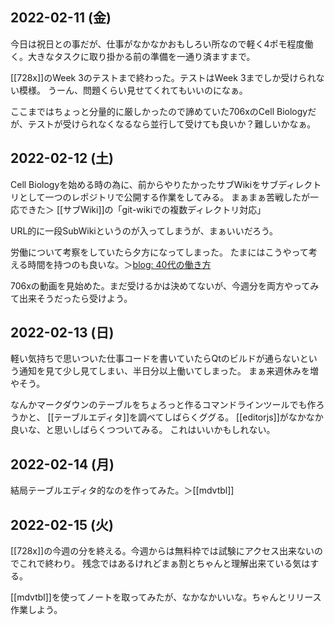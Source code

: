 ## 2022-02-11 (金)

今日は祝日との事だが、仕事がなかなかおもしろい所なので軽く4ポモ程度働く。大きなタスクに取り掛かる前の準備を一通り済ますまで。

[[728x]]のWeek 3のテストまで終わった。テストはWeek 3までしか受けられない模様。
うーん、問題くらい見せてくれてもいいのになぁ。

ここまではちょっと分量的に厳しかったので諦めていた706xのCell Biologyだが、テストが受けられなくなるなら並行して受けても良いか？難しいかなぁ。

## 2022-02-12 (土)

Cell Biologyを始める時の為に、前からやりたかったサブWikiをサブディレクトリとして一つのレポジトリで公開する作業をしてみる。
まぁまぁ苦戦したが一応できた＞ [[サブWiki]]の「git-wikiでの複数ディレクトリ対応」

URL的に一段SubWikiというのが入ってしまうが、まぁいいだろう。

労働について考察をしていたら夕方になってしまった。
たまにはこうやって考える時間を持つのも良いな。＞[blog: 40代の働き方](https://karino2.github.io/2022/02/12/workstyle_forty.html)

706xの動画を見始めた。まだ受けるかは決めてないが、今週分を両方やってみて出来そうだったら受けよう。

## 2022-02-13 (日)

軽い気持ちで思いついた仕事コードを書いていたらQtのビルドが通らないという通知を見て少し見てしまい、半日分以上働いてしまった。
まぁ来週休みを増やそう。

なんかマークダウンのテーブルをちょろっと作るコマンドラインツールでも作ろうかと、
[[テーブルエディタ]]を調べてしばらくググる。
[[editorjs]]がなかなか良いな、と思いしばらくつついてみる。
これはいいかもしれない。

## 2022-02-14 (月)

結局テーブルエディタ的なのを作ってみた。＞[[mdvtbl]]

## 2022-02-15 (火)

[[728x]]の今週の分を終える。今週からは無料枠では試験にアクセス出来ないのでこれで終わり。
残念ではあるけれどまぁ割とちゃんと理解出来ている気はする。

[[mdvtbl]]を使ってノートを取ってみたが、なかなかいいな。ちゃんとリリース作業しよう。